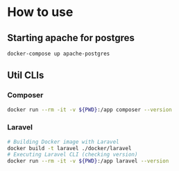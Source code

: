 # How to use

## Starting apache for postgres

```bash
docker-compose up apache-postgres
```

## Util CLIs

### Composer

```bash
docker run --rm -it -v ${PWD}:/app composer --version
```

### Laravel

```bash
# Building Docker image with Laravel
docker build -t laravel ./docker/laravel
# Executing Laravel CLI (checking version)
docker run --rm -it -v ${PWD}:/app laravel --version
```

